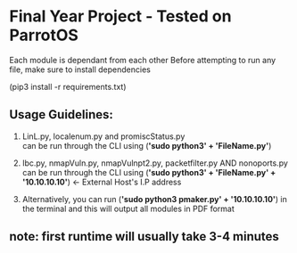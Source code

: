 # Final Year Project - Tested on ParrotOS

Each module is dependant from each other
Before attempting to run any file, make sure to install dependencies

(pip3 install -r requirements.txt)

## Usage Guidelines: 
1. LinL.py, localenum.py and promiscStatus.py <br />
can be run through the CLI using (**'sudo python3' + 'FileName.py'**)
   
2. lbc.py, nmapVuln.py, nmapVulnpt2.py, packetfilter.py AND nonoports.py <br />
can be run through the CLI using (**'sudo python3' + 'FileName.py' + '10.10.10.10'**)  <- External Host's I.P address<br />
   
3. Alternatively, you can run (**'sudo python3 pmaker.py' + '10.10.10.10'**) in the terminal and this will output all modules in PDF format

## note: first runtime will usually take 3-4 minutes

